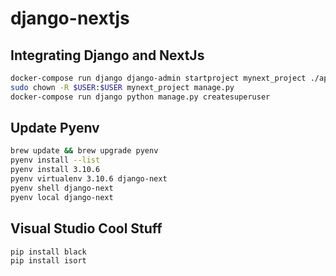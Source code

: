 # django-nextjs
## Integrating Django and NextJs

``` bash
docker-compose run django django-admin startproject mynext_project ./app
sudo chown -R $USER:$USER mynext_project manage.py
docker-compose run django python manage.py createsuperuser
```

## Update Pyenv
``` bash
brew update && brew upgrade pyenv
pyenv install --list
pyenv install 3.10.6
pyenv virtualenv 3.10.6 django-next
pyenv shell django-next 
pyenv local django-next 
```

## Visual Studio Cool Stuff
````
pip install black
pip install isort
````
